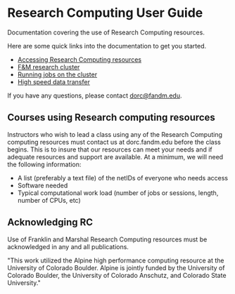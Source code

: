 Research Computing User Guide
=============================

Documentation covering the use of Research Computing resources.

Here are some quick links into the documentation to get you started.

* [Accessing Research Computing resources](access/windows.md)
* [F&M research cluster](cluster/overview.md)
* [Running jobs on the cluster](slurm/overview.md)
* [High speed data transfer](globus/overview.md)

If you have any questions, please contact dorc@fandm.edu.

Courses using Research computing resources
--------------------------

Instructors who wish to lead a class using any of the Research Computing computing resources must contact us at dorc.fandm.edu before the class begins.  This is to insure that our resources can meet your needs and if adequate resources and support are available.  At a minimum, we will need the following information:  

- A list (preferably a text file) of the netIDs of everyone who needs access
- Software needed 
- Typical computational work load (number of jobs or sessions, length, number of CPUs, etc)  

Acknowledging RC
----------------

Use of Franklin and Marshal Research Computing resources must be acknowledged in any and all publications.

"This work utilized the Alpine high performance computing resource at the University of Colorado Boulder. Alpine is jointly funded by the University of Colorado Boulder, the University of Colorado Anschutz, and Colorado State University."
